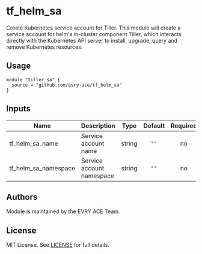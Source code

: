 # tf\_helm\_sa

Create Kubernetes service account for Tiller. This module will
create a service account for helm's in-cluster component Tiller, which interacts directly with the Kubernetes API server to install, upgrade, query and remove Kubernetes resources.

## Usage

```hcl
module "tiller_sa" {
  source = "github.com/evry-ace/tf_helm_sa"
}
```

## Inputs

| Name | Description | Type | Default | Required |
|------|-------------|:----:|:-----:|:-----:|
| tf_helm_sa_name | Service account name | string | `""` | no |
| tf_helm_sa_namespace | Service account namespace | string | `""` | no |

## Authors

Module is maintained by the EVRY ACE Team.

## License

MIT License. See [LICENSE](./LICENSE) for full details.